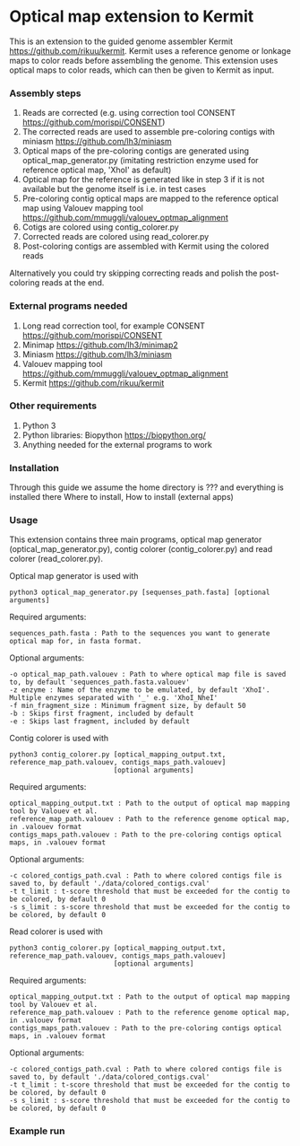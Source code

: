 # Optical map extension to Kermit

This is an extension to the guided genome assembler Kermit https://github.com/rikuu/kermit. Kermit uses a reference genome or lonkage maps to color reads before assembling the genome. This extension uses optical maps to color reads, which can then be given to Kermit as input.

### Assembly steps
1. Reads are corrected (e.g. using correction tool CONSENT https://github.com/morispi/CONSENT)
2. The corrected reads are used to assemble pre-coloring contigs with miniasm https://github.com/lh3/miniasm
3. Optical maps of the pre-coloring contigs are generated using optical_map_generator.py (imitating restriction enzyme used for reference optical map, 'XhoI' as default)
4. Optical map for the reference is generated like in step 3 if it is not available but the genome itself is i.e. in test cases
5. Pre-coloring contig optical maps are mapped to the reference optical map using Valouev mapping tool https://github.com/mmuggli/valouev_optmap_alignment
6. Cotigs are colored using contig_colorer.py
7. Corrected reads are colored using read_colorer.py
8. Post-coloring contigs are assembled with Kermit using the colored reads

Alternatively you could try skipping correcting reads and polish the post-coloring reads at the end.

### External programs needed
1. Long read correction tool, for example CONSENT https://github.com/morispi/CONSENT
2. Minimap https://github.com/lh3/minimap2
3. Miniasm https://github.com/lh3/miniasm
4. Valouev mapping tool https://github.com/mmuggli/valouev_optmap_alignment
5. Kermit https://github.com/rikuu/kermit

### Other requirements
1. Python 3
2. Python libraries: Biopython https://biopython.org/
3. Anything needed for the external programs to work

### Installation
Through this guide we assume the home directory is ??? and everything is installed there
Where to install,
How to install (external apps)


### Usage
This extension contains three main programs, optical map generator (optical_map_generator.py), contig colorer (contig_colorer.py) and read colorer (read_colorer.py).

Optical map generator is used with 
```
python3 optical_map_generator.py [sequenses_path.fasta] [optional arguments] 
```
Required arguments:
```
sequences_path.fasta : Path to the sequences you want to generate optical map for, in fasta format.
```
Optional arguments:
```
-o optical_map_path.valouev : Path to where optical map file is saved to, by default 'sequences_path.fasta.valouev'
-z enzyme : Name of the enzyme to be emulated, by default 'XhoI'. Multiple enzymes separated with '_' e.g. 'XhoI_NheI'
-f min_fragment_size : Minimum fragment size, by default 50
-b : Skips first fragment, included by default
-e : Skips last fragment, included by default
```

Contig colorer is used with 
```
python3 contig_colorer.py [optical_mapping_output.txt, reference_map_path.valouev, contigs_maps_path.valouev]
                          [optional arguments] 
```
Required arguments:
```
optical_mapping_output.txt : Path to the output of optical map mapping tool by Valouev et al.
reference_map_path.valouev : Path to the reference genome optical map, in .valouev format
contigs_maps_path.valouev : Path to the pre-coloring contigs optical maps, in .valouev format
```
Optional arguments:
```
-c colored_contigs_path.cval : Path to where colored contigs file is saved to, by default './data/colored_contigs.cval'
-t t_limit : t-score threshold that must be exceeded for the contig to be colored, by default 0
-s s_limit : s-score threshold that must be exceeded for the contig to be colored, by default 0
```

Read colorer is used with 
```
python3 contig_colorer.py [optical_mapping_output.txt, reference_map_path.valouev, contigs_maps_path.valouev]
                          [optional arguments] 
```
Required arguments:
```
optical_mapping_output.txt : Path to the output of optical map mapping tool by Valouev et al.
reference_map_path.valouev : Path to the reference genome optical map, in .valouev format
contigs_maps_path.valouev : Path to the pre-coloring contigs optical maps, in .valouev format
```
Optional arguments:
```
-c colored_contigs_path.cval : Path to where colored contigs file is saved to, by default './data/colored_contigs.cval'
-t t_limit : t-score threshold that must be exceeded for the contig to be colored, by default 0
-s s_limit : s-score threshold that must be exceeded for the contig to be colored, by default 0
```
### Example run



